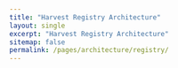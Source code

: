 ```yaml
---
title: "Harvest Registry Architecture"
layout: single
excerpt: "Harvest Registry Architecture"
sitemap: false
permalink: /pages/architecture/registry/
---
```

